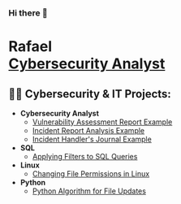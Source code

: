 ### Hi there 👋
<h1>Rafael<br/><a href="https://github.com/RafUrera">Cybersecurity Analyst</a></h1>

<h2>👨‍💻 Cybersecurity & IT Projects:</h2>

- <b>Cybersecurity Analyst</b>
  - [Vulnerability Assessment Report Example](https://docs.google.com/document/d/1huawJU8CN8NpNtFwcmoMrebvx3bbtQXatCdo5iC86FQ/edit?usp=sharing&resourcekey=0-jza_ll-DJafHGBa2wWDRcg)
  - [Incident Report Analysis Example](https://docs.google.com/document/d/1a29nBG8HLzSZGLzDjReI_6FOxfMeZT1UOYuKEotEJFE/edit?usp=sharing)
  - [Incident Handler's Journal Example](https://docs.google.com/document/d/1C6-XkT7aAPP0QNy2ycR2FonAQkMwB9GWfZuV2O9gD_w/edit?usp=sharing)
- <b>SQL</b>
  - [Applying Filters to SQL Queries](https://github.com/RafUrera/Applying-Filters-to-SQL-Queries)
- <b>Linux</b>
  - [Changing File Permissions in Linux](https://github.com/RafUrera/LinuxFilePermissionsPortfolio)
- <b>Python</b>
  - [Python Algorithm for File Updates](https://github.com/RafUrera/Python-Algorithm-for-File-Updates) 


<!--
**RafUrera/RafUrera** is a ✨ _special_ ✨ repository because its `README.md` (this file) appears on your GitHub profile.

Here are some ideas to get you started:

- 🔭 I’m currently working on ...
- 🌱 I’m currently learning ...
- 👯 I’m looking to collaborate on ...
- 🤔 I’m looking for help with ...
- 💬 Ask me about ...
- 📫 How to reach me: ...
- 😄 Pronouns: ...
- ⚡ Fun fact: ...
-->
